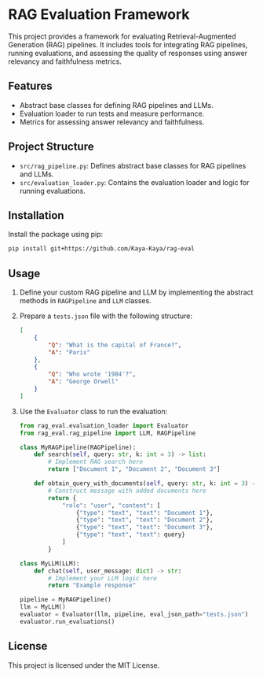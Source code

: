 # RAG Evaluation Framework

This project provides a framework for evaluating Retrieval-Augmented Generation (RAG) pipelines. It includes tools for integrating RAG pipelines, running evaluations, and assessing the quality of responses using answer relevancy and faithfulness metrics.

## Features

- Abstract base classes for defining RAG pipelines and LLMs.
- Evaluation loader to run tests and measure performance.
- Metrics for assessing answer relevancy and faithfulness.

## Project Structure

- `src/rag_pipeline.py`: Defines abstract base classes for RAG pipelines and LLMs.
- `src/evaluation_loader.py`: Contains the evaluation loader and logic for running evaluations.

## Installation

Install the package using pip:
```bash
pip install git+https://github.com/Kaya-Kaya/rag-eval
```

## Usage

1. Define your custom RAG pipeline and LLM by implementing the abstract methods in `RAGPipeline` and `LLM` classes.

2. Prepare a `tests.json` file with the following structure:
   ```json
   [
       {
           "Q": "What is the capital of France?",
           "A": "Paris"
       },
       {
           "Q": "Who wrote '1984'?",
           "A": "George Orwell"
       }
   ]
   ```

3. Use the `Evaluator` class to run the evaluation:
   ```python
   from rag_eval.evaluation_loader import Evaluator
   from rag_eval.rag_pipeline import LLM, RAGPipeline

   class MyRAGPipeline(RAGPipeline):
       def search(self, query: str, k: int = 3) -> list:
           # Implement RAG search here
           return ["Document 1", "Document 2", "Document 3"]
   
       def obtain_query_with_documents(self, query: str, k: int = 3) -> dict:
           # Construct message with added documents here
           return {
               "role": "user", "content": [
                   {"type": "text", "text": "Document 1"}, 
                   {"type": "text", "text": "Document 2"},
                   {"type": "text", "text": "Document 3"},
                   {"type": "text", "text": query}
               ]
           }

   class MyLLM(LLM):
       def chat(self, user_message: dict) -> str:
           # Implement your LLM logic here
           return "Example response"

   pipeline = MyRAGPipeline()
   llm = MyLLM()
   evaluator = Evaluator(llm, pipeline, eval_json_path="tests.json")
   evaluator.run_evaluations()
   ```

## License

This project is licensed under the MIT License.
